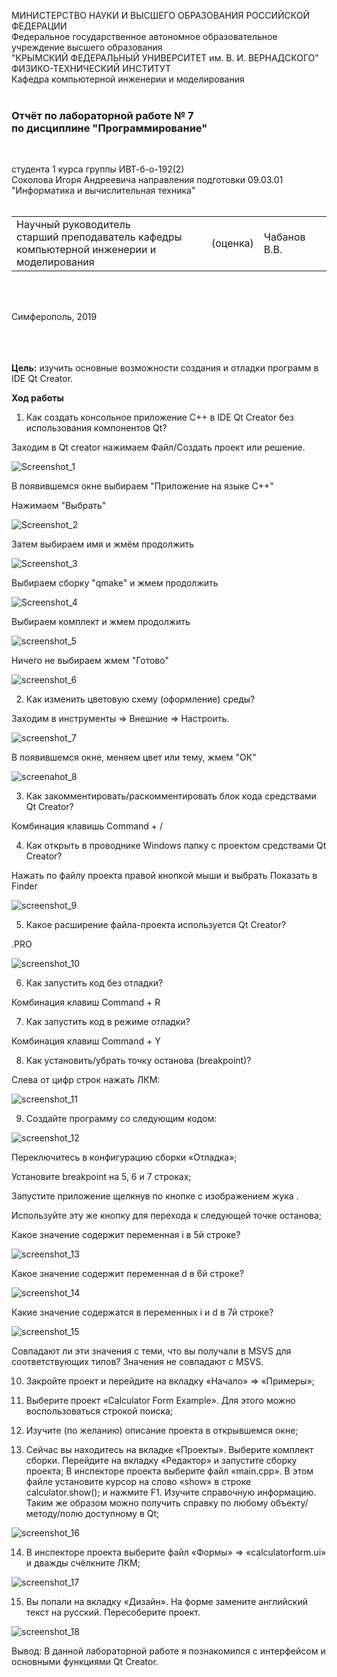 МИНИСТЕРСТВО НАУКИ  И ВЫСШЕГО ОБРАЗОВАНИЯ РОССИЙСКОЙ ФЕДЕРАЦИИ  
Федеральное государственное автономное образовательное учреждение высшего образования  
"КРЫМСКИЙ ФЕДЕРАЛЬНЫЙ УНИВЕРСИТЕТ им. В. И. ВЕРНАДСКОГО"  
ФИЗИКО-ТЕХНИЧЕСКИЙ ИНСТИТУТ  
Кафедра компьютерной инженерии и моделирования
<br/><br/>

### Отчёт по лабораторной работе № 7<br/> по дисциплине "Программирование"
<br/>

студента 1 курса группы ИВТ-б-о-192(2)  
Соколова Игоря Андреевича 
направления подготовки 09.03.01 "Информатика и вычислительная техника"  
<br/>

<table>
<tr><td>Научный руководитель<br/> старший преподаватель кафедры<br/> компьютерной инженерии и моделирования</td>
<td>(оценка)</td>
<td>Чабанов В.В.</td>
</tr>
</table>
<br/><br/>

Симферополь, 2019

<br/><br/><br/>**Цель:** 
изучить основные возможности создания и отладки программ в IDE Qt Creator.



**Ход работы**

1) Как создать консольное приложение С++ в IDE Qt Creator без использования компонентов Qt?

Заходим в Qt creator нажимаем Файл/Создать проект или решение.

![Screenshot_1](https://sun1.43222.userapi.com/mZ61n8n1b3qKnw4EurNo4H_jZ2qPP5XTIG_lyw/lijexQAUsRA.jpg)

В появившемся окне выбираем "Приложение на языке С++"

Нажимаем "Выбрать"

![Screenshot_2](https://sun1.43222.userapi.com/lmnWiwJoI0Gkps_2FAh6uO-0fXR9bT8sHho_8A/ltANMCyjLtA.jpg)

Затем выбираем имя и жмём продолжить

![Screenshot_3](https://sun3.43222.userapi.com/f3EKBi1xDSV2NN8ZAysooP3MG1_cXjfKY19s4Q/_BCvHttGDNg.jpg)

Выбираем сборку "qmake" и жмем продолжить

![Screenshot_4](https://sun1.43222.userapi.com/cTCHxWmdIy-Qnsn7B1Hj36h52vmUmGWqV_JeXQ/z09vdDm_86Q.jpg)

Выбираем комплект и жмем продолжить  

![screenshot_5](https://sun9-3.userapi.com/LU9RWyb_taAgljNl2KZZ-YV0xbALJqXGX_5BWQ/Od0BdS44y0A.jpg)

Ничего не выбираем жмем "Готово"

![screenshot_6](https://sun1.43222.userapi.com/HOyy2juEp_D_SZTktR3H8718sElndwtwKpI0iw/JutQSoNMT84.jpg)

2) Как изменить цветовую схему (оформление) среды?

Заходим в инструменты => Внешние => Настроить.

![screenshot_7](https://sun1.43222.userapi.com/B_C-CL8ogpvIoYf5lYvY3jZDlxf-RUfzSqMmSA/784rfTsXYOg.jpg)

В появившемся окне, меняем цвет или тему, жмем "ОК"

![screenahot_8](https://sun9-64.userapi.com/hOK0JPGfV6sP1jxjaDQt7t7yk3_Me4cSjwMkSg/qq5V8ZO7WVk.jpg)

3) Как закомментировать/раскомментировать блок кода средствами Qt Creator?

Комбинация клавишь Command + /

4) Как открыть в проводнике Windows папку с проектом средствами Qt Creator?

Нажать по файлу проекта правой кнопкой мыши и выбрать Показать в Finder

![screenshot_9](https://sun3.43222.userapi.com/b5VSEmx6SMKjJkoW5RPWhGrYni8-NEPO2g8Y2w/7ZF34RRy9hQ.jpg)

5) Какое расширение файла-проекта используется Qt Creator?

.PRO

![screenshot_10](https://sun1.43222.userapi.com/Fb6zdbHQ4vupKJBVSKot5PdkL9EBg6qCDIzuvA/Cv1GTVNMHl0.jpg)

6) Как запустить код без отладки?

Комбинация клавиш Command + R

7) Как запустить код в режиме отладки?

Комбинация клавиш Command + Y

8) Как установить/убрать точку останова (breakpoint)?

Слева от цифр строк нажать ЛКМ:

![screenshot_11](https://sun3.43222.userapi.com/wpOqm7lLsagsfiAjEcBHIL-2ZU_dZirTBhMjNA/dGKW0WPWJ3Q.jpg)

9) Создайте программу со следующим кодом:

![screenshot_12](https://sun1.43222.userapi.com/xZT6NQH-riRep6dCbW4Bne-IhDzCOYY1ZJr0wg/4FNDO6mEhPc.jpg)

Переключитесь в конфигурацию сборки «Отладка»;

Установите breakpoint на 5, 6 и 7 строках;

Запустите приложение щелкнув по кнопке с изображением жука .

Используйте эту же кнопку для перехода к следующей точке останова;

Какое значение содержит переменная i в 5й строке?

![screenshot_13](https://sun3.43222.userapi.com/4Jopt2IkyWI0s99YSIdP2J78D8xaZW9zxZU4CQ/Y0tPjZQ3064.jpg)

Какое значение содержит переменная d в 6й строке?

![screenshot_14](https://sun1.43222.userapi.com/9Y8ABMP1qNvnREOmBlPiw9lntJHHVtoq7kAgVQ/eaRCFQaue6Q.jpg)

Какие значение содержатся в переменных i и  d в 7й строке?

![screenshot_15](https://sun2.43222.userapi.com/e2p_1rUKC0XA8Zm3-Rl4k1Yn9z8aE6dX7rMGfw/8HZuFzVm2IM.jpg)

Совпадают ли эти значения с теми, что вы получали в MSVS для соответствующих типов? 
Значения не совпадают с MSVS.

10) Закройте проект и перейдите на вкладку «Начало» => «Примеры»;

11) Выберите проект «Calculator Form Example». Для этого можно воспользоваться строкой поиска;

12) Изучите (по желанию) описание проекта в открывшемся окне;

13) Сейчас вы находитесь на вкладке «Проекты». Выберите комплект сборки.
Перейдите на вкладку «Редактор» и запустите сборку проекта;
В инспекторе проекта выберите файл «main.cpp». В этом файле установите курсор на слово «show» в строке calculator.show(); и нажмите F1. Изучите справочную информацию. Таким же образом можно получить справку по любому объекту/методу/полю доступному в Qt;

![screenshot_16](https://sun2.43222.userapi.com/tCWmV_8_AY_FWRavmEoRXHTgvmJRgbKLiuRAcA/e_-YGB4cams.jpg)

14) В инспекторе проекта выберите файл «Формы» => «calculatorform.ui» и дважды счёлкните ЛКМ;

![screenshot_17](https://sun2.43222.userapi.com/yH66YN4iK5mc8plV7VWVPisygg_9oCIZJu3GeA/p4e6xp5p8qQ.jpg)

15) Вы попали на вкладку «Дизайн». На форме замените английский текст на русский. Пересоберите проект.

![screenshot_18](https://sun2.43222.userapi.com/3y4_Tr-aCtMoL9Q84RzCJAB27ZaA0HHYMHkjHw/x2kpe1nVNkY.jpg)

Вывод: В данной лабораторной работе я познакомился с интерфейсом и основными функциями Qt Creator.


 

